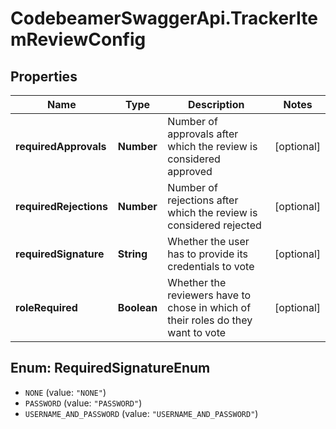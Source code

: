 # CodebeamerSwaggerApi.TrackerItemReviewConfig

## Properties
Name | Type | Description | Notes
------------ | ------------- | ------------- | -------------
**requiredApprovals** | **Number** | Number of approvals after which the review is considered approved | [optional] 
**requiredRejections** | **Number** | Number of rejections after which the review is considered rejected | [optional] 
**requiredSignature** | **String** | Whether the user has to provide its credentials to vote | [optional] 
**roleRequired** | **Boolean** | Whether the reviewers have to chose in which of their roles do they want to vote | [optional] 

<a name="RequiredSignatureEnum"></a>
## Enum: RequiredSignatureEnum

* `NONE` (value: `"NONE"`)
* `PASSWORD` (value: `"PASSWORD"`)
* `USERNAME_AND_PASSWORD` (value: `"USERNAME_AND_PASSWORD"`)

